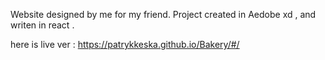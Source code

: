Website designed by me for my friend. Project created in Aedobe xd , and writen in react . 



here is live ver : https://patrykkeska.github.io/Bakery/#/